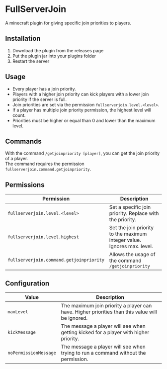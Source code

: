 # FullServerJoin
A minecraft plugin for giving specific join priorities to players.

## Installation
1. Download the plugin from the releases page
2. Put the plugin jar into your plugins folder
3. Restart the server

## Usage
- Every player has a join priority.
- Players with a higher join priority can kick players with a lower join priority if the server is full.
- Join priorities are set via the permission `fullserverjoin.level.<level>`.
- If a player has multiple join priority permission, the highest level will count.
- Priorities must be higher or equal than 0 and lower than the maximum level.

## Commands
With the command `/getjoinpriority [player]`, you can get the join priority of a player.  
The command requires the permission `fullserverjoin.command.getjoinpriority`.

## Permissions
| Permission | Description |
|--|--|
| `fullserverjoin.level.<level>` | Set a specific join priority. Replace <level> with the priority. |
| `fullserverjoin.level.highest` | Set the join priority to the maximum integer value. Ignores max. level. |
| `fullserverjoin.command.getjoinpriority` | Allows the usage of the command `/getjoinpriority` |

## Configuration
| Value | Description |
|--|--|
| `maxLevel` | The maximum join priority a player can have. Higher priorities than this value will be ignored. |
| `kickMessage` | The message a player will see when getting kicked for a player with higher priority. |
| `noPermissionMessage` | The message a player will see when trying to run a command without the permission. |
